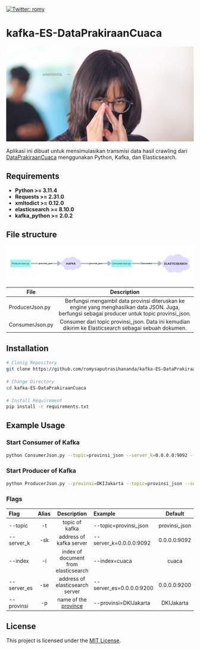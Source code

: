 [![Twitter: romy](https://img.shields.io/twitter/follow/RomySihananda)](https://twitter.com/RomySihananda)

# kafka-ES-DataPrakiraanCuaca

![](https://raw.githubusercontent.com/RomySaputraSihananda/RomySaputraSihananda/main/images/GBTKs-HakAAZd50.jpeg)

Aplikasi ini dibuat untuk mensimulasikan transmisi data hasil crawling dari [DataPrakiraanCuaca](https://github.com/RomySaputraSihananda/craw-DataPrakiraanCuaca) menggunakan Python, Kafka, dan Elasticsearch.

## Requirements

- **Python >= 3.11.4**
- **Requests >= 2.31.0**
- **xmltodict >= 0.12.0**
- **elasticsearch >= 8.10.0**
- **kafka_python >= 2.0.2**

## File structure

![](https://raw.githubusercontent.com/RomySaputraSihananda/RomySaputraSihananda/main/images/flowkafespy.png)

| File            |                                                                   Description                                                                   |
| --------------- | :---------------------------------------------------------------------------------------------------------------------------------------------: |
| ProducerJson.py | Berfungsi mengambil data provinsi diteruskan ke engine yang menghasilkan data JSON. Juga, berfungsi sebagai producer untuk topic provinsi_json. |
| ConsumerJson.py |                      Consumer dari topic provinsi_json. Data ini kemudian dikirim ke Elasticsearch sebagai sebuah dokumen.                      |

## Installation

```sh
# Clonig Repository
git clone https://github.com/romysaputrasihananda/kafka-ES-DataPrakiraanCuaca

# Change Directory
cd kafka-ES-DataPrakiraanCuaca

# Install Requirement
pip install -r requirements.txt
```

## Example Usage

### Start Consumer of Kafka

```bash
python ConsumerJson.py --topic=provinsi_json --server_k=0.0.0.0:9092 --server_es=0.0.0.0:9200
```

### Start Producer of Kafka

```bash
python ProducerJson.py --provinsi=DKIJakarta --topic=provinsi_json --server_k=0.0.0.0:9092
```

### Flags

| Flag        | Alias |             Description              | Example                  |    Default    |
| :---------- | :---: | :----------------------------------: | :----------------------- | :-----------: |
| --topic     |  -t   |            topic of kafka            | --topic=provinsi_json    | provinsi_json |
| --server_k  |  -sk  |       address of kafka server        | --server_k=0.0.0.0:9092  | 0.0.0.0:9092  |
| --index     |  -i   | index of document from elasticsearch | --index=cuaca            |     cuaca     |
| --server_es |  -se  |   address of elasticsearch server    | --server_es=0.0.0.0:9200 | 0.0.0.0:9200  |
| --provinsi  |  -p   | name of the [province](Province.md)  | --provinsi=DKIJakarta    |  DKIJakarta   |

## License

This project is licensed under the [MIT License](LICENSE).
